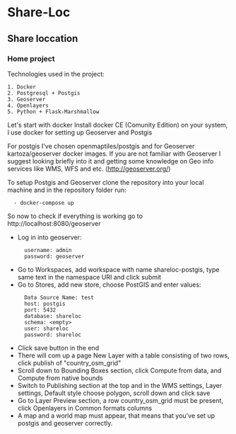 # Share-Loc

## Share loccation

### Home project


Technologies used in the project:

```
1. Docker
2. Postgresql + Postgis
3. Geoserver
4. Openlayers
5. Python + Flask-Marshmallow
```

Let's start with docker
Install docker CE (Comunity Edition) on your system, I use docker for setting up Geoserver and Postgis

For postgis I've chosen openmaptiles/postgis and for Geoserver kartoza/geoserver docker images.
If you are not familiar with Geoserver I suggest looking briefly into it and getting some knowledge on Geo info services like WMS, WFS and etc. 
(http://geoserver.org/)

To setup Postgis and Geoserver clone the repository into your local machine and in the repository folder run:
```
  - docker-compose up 
```

So now to check if everything is working go to http://localhost:8080/geoserver <br />
* Log in into geoserver: <br />
  ```
    username: admin 
    password: geoserver
  ```
* Go to Workspaces, add workspace with name shareloc-postgis, type same text in the namespace URI and click submit <br />
* Go to Stores, add new store, choose PostGIS and enter values: <br /> 
  ```
    Data Source Name: test
    host: postgis
    port: 5432
    database: shareloc
    schema: <empty>
    user: shareloc
    password: shareloc
  ```
* Click save button in the end <br />
* There will com up a page New Layer with a table consisting of two rows, click publish of "country_osm_grid" <br />
* Scroll down to Bounding Boxes section, click Compute from data, and Compute from native bounds <br />
* Switch to Publishing section at the top and in the WMS settings, Layer settings, Default style choose polygon, scroll down and click save <br />
* Go to Layer Preview section, a row country_osm_grid must be present, click Openlayers in Common formats columns <br />
* A map and a world map must appear, that means that you've set up postgis and geoserver correctly. <br />

